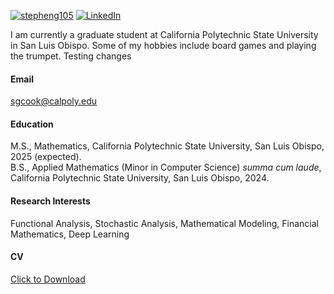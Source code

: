 

[![stepheng105](https://img.shields.io/badge/stepheng105-github-blue?logo=github)](https://github.com/stepheng105) [![LinkedIn](https://img.shields.io/badge/linkedin-%230077B5.svg?style=for-the-badge&logo=linkedin&logoColor=white)](https://www.linkedin.com/in/stephen-cook-569b05209/)

I am currently a graduate student at California Polytechnic State University in San Luis Obispo. Some of my hobbies include board games and playing the trumpet. Testing changes

#### Email
<sgcook@calpoly.edu>

#### Education
M.S., Mathematics, California Polytechnic State University, San Luis Obispo, 2025 (expected).\
B.S., Applied Mathematics (Minor in Computer Science) *summa cum laude*, California Polytechnic State University, San Luis Obispo, 2024.

#### Research Interests
Functional Analysis, Stochastic Analysis, Mathematical Modeling, Financial Mathematics, Deep Learning

#### CV
<a href="static/assets/files/CV.pdf" download>Click to Download</a>

